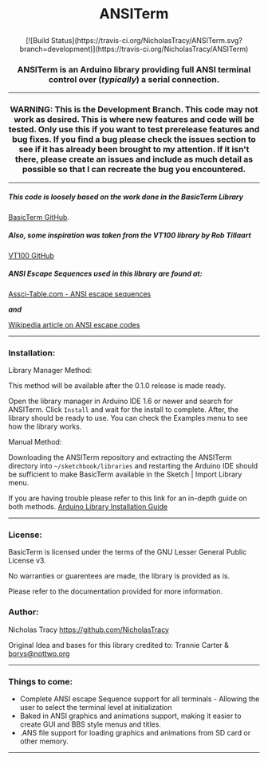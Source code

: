 # <p align="center">ANSITerm</p>
<p align="center">[![Build Status](https://travis-ci.org/NicholasTracy/ANSITerm.svg?branch=development)](https://travis-ci.org/NicholasTracy/ANSITerm)</p>


### <p align="center"> ANSITerm is an Arduino library providing full ANSI terminal control over (*typically*) a serial connection.</p>

---

### <p align="center">WARNING: This is the Development Branch. This code may not work as desired. This is where new features and code will be tested. Only use this if you want to test prerelease features and bug fixes. If you find a bug please check the issues section to see if it has already been brought to my attention. If it isn't there, please create an issues and include as much detail as possible so that I can recreate the bug you encountered.</p>

---


##### This code is loosely based on the work done in the *BasicTerm* Library
[BasicTerm GitHub](http://github.com/nottwo/BasicTerm).


##### Also, some inspiration was taken from the VT100 library by Rob Tillaart
[VT100 GitHub](https://github.com/RobTillaart/Arduino/tree/master/libraries/VT100)


##### ANSI Escape Sequences used in this library are found at:

[Assci-Table.com - ANSI escape sequences](http://ascii-table.com/ansi-escape-sequences.php)

**_and_**

[Wikipedia article on ANSI escape codes](https://en.wikipedia.org/wiki/ANSI_escape_code#Escape_sequences)

---


### Installation:


Library Manager Method:

This method will be available after the 0.1.0 release is made ready.

Open the library manager in Arduino IDE 1.6 or newer and search for ANSITerm. Click `Install` and wait for the install to complete. After, the library should be ready to use. You can check the Examples menu to see how the library works.


Manual Method:

Downloading the ANSITerm repository and extracting the ANSITerm directory into
`~/sketchbook/libraries` and restarting the Arduino IDE should be
sufficient to make BasicTerm available in the Sketch | Import Library
menu.

If you are having trouble please refer to this link for an in-depth guide on both methods.
[Arduino Library Installation Guide](https://www.arduino.cc/en/Guide/Libraries#toc3)

---

### License:


BasicTerm is licensed under the terms of the GNU Lesser
General Public License v3.

No warranties or guarentees are made, the library is provided as is.

Please refer to the documentation provided for more information.


### Author:


Nicholas Tracy <https://github.com/NicholasTracy>


Original Idea and bases for this library credited to:
Trannie Carter & <borys@nottwo.org>

---

### Things to come:


+ Complete ANSI escape Sequence support for all terminals - Allowing the user to select the terminal level at initialization
+ Baked in ANSI graphics and animations support, making it easier to create GUI and BBS style menus and titles.
+ .ANS file support for loading graphics and animations from SD card or other memory.

---
